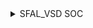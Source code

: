 
<details>
  <Summary> SFAL_VSD SOC</summary>

  This project is to create an SOC from specifications to netlist.

<details>
  <Summary> Day 0: Tools Installation</summary>

  All the instructions for installation of required tools can be found here:

  **System Check**
    -6GB RAM, 50 GB HDD
    -Ubuntu 20.04+
    -4vCPU
    
  **TOOL CHECK**
  **Yosys**
    -$ sudo apt-get update
    -$ git clone https://github.com/YosysHQ/yosys.git
    -$ cd yosys
    -$ sudo apt install make (If make is not installed please install it) 
    -$ sudo apt-get install build-essential clang bison flex \
        libreadline-dev gawk tcl-dev libffi-dev git \
        graphviz xdot pkg-config python3 libboost-system-dev \
        libboost-python-dev libboost-filesystem-dev zlib1g-dev
    -$ make config-gcc
    -$ make 
    -$ sudo make install
    
  **Iverilog** - Steps to install iverilog
    -sudo apt-get update
    -sudo apt-get install iverilog
    
  **GTKWAVE** - Steps to install gtkwave
    -sudo apt-get update
    -sudo apt install gtkwave


